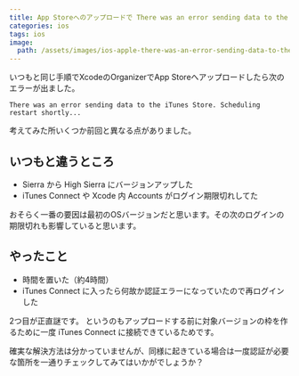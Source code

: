 ```yaml
---
title: App Storeへのアップロードで There was an error sending data to the iTunes Store. Scheduling restart shortly が出たので解決した
categories: ios
tags: ios
image:
  path: /assets/images/ios-apple-there-was-an-error-sending-data-to-the-itunes-store-scheduling-restart-shortly.png
---
```

いつもと同じ手順でXcodeのOrganizerでApp Storeへアップロードしたら次のエラーが出ました。

```
There was an error sending data to the iTunes Store. Scheduling restart shortly...
```

考えてみた所いくつか前回と異なる点がありました。
## いつもと違うところ

- Sierra から High Sierra にバージョンアップした
- iTunes Connect や Xcode 内 Accounts がログイン期限切れしてた

おそらく一番の要因は最初のOSバージョンだと思います。その次のログインの期限切れも影響していると思います。

## やったこと

- 時間を置いた（約4時間）
- iTunes Connect に入ったら何故か認証エラーになっていたので再ログインした

2つ目が正直謎です。
というのもアップロードする前に対象バージョンの枠を作るために一度 iTunes Connect に接続できているためです。

確実な解決方法は分かっていませんが、同様に起きている場合は一度認証が必要な箇所を一通りチェックしてみてはいかがでしょうか？
